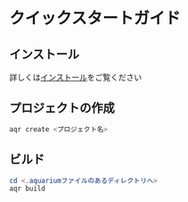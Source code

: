 # クイックスタートガイド

## インストール

詳しくは[インストール](index.md)をご覧ください

## プロジェクトの作成

```ps1
aqr create <プロジェクト名>
```

## ビルド

```ps1
cd <.aquariumファイルのあるディレクトリへ>
aqr build
```

